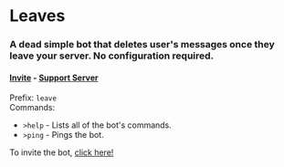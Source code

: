 # Leaves

### A dead simple bot that deletes user's messages once they leave your server. No configuration required.
#### [Invite](https://discord.com/api/oauth2/authorize?client_id=767559534167851008&permissions=8192&scope=bot)  - [Support Server](https://discord.gg/aRA7WcX)  
Prefix: `leave`  
Commands:

- `>help` - Lists all of the bot's commands.
- `>ping` - Pings the bot.


To invite the bot, [click here!](https://discord.com/api/oauth2/authorize?client_id=767559534167851008&permissions=8192&scope=bot)
